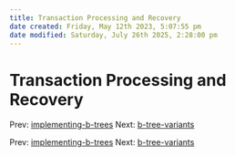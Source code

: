 ```yaml
---
title: Transaction Processing and Recovery
date created: Friday, May 12th 2023, 5:07:55 pm
date modified: Saturday, July 26th 2025, 2:28:00 pm
---
```


# Transaction Processing and Recovery

Prev: [implementing-b-trees](implementing-b-trees.md)
Next: [b-tree-variants](b-tree-variants.md)

Prev: [implementing-b-trees](implementing-b-trees.md)
Next: [b-tree-variants](b-tree-variants.md)
